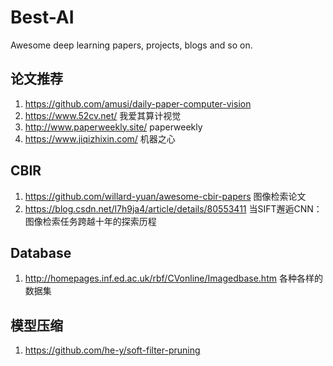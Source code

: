 # Best-AI
Awesome deep learning papers, projects, blogs and so on.
## 论文推荐
1. https://github.com/amusi/daily-paper-computer-vision
2. https://www.52cv.net/ 我爱其算计视觉
3. http://www.paperweekly.site/ paperweekly
4. https://www.jiqizhixin.com/ 机器之心
## CBIR

1. https://github.com/willard-yuan/awesome-cbir-papers 图像检索论文
2. https://blog.csdn.net/l7h9ja4/article/details/80553411 当SIFT邂逅CNN：图像检索任务跨越十年的探索历程

## Database 
1. http://homepages.inf.ed.ac.uk/rbf/CVonline/Imagedbase.htm 各种各样的数据集

## 模型压缩
1. https://github.com/he-y/soft-filter-pruning
